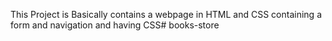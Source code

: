This Project is Basically contains a webpage in HTML and CSS containing a form and navigation and having CSS# books-store
